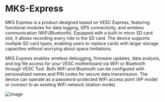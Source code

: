 # MKS-Express
MKS Express is a product designed based on VESC Express, featuring functional modules for data logging, GPS connectivity, and wireless communication (WiFi/Bluetooth). Equipped with a built-in micro SD card slot, it allows recording every ride to the SD card. The device supports multiple SD card types, enabling users to replace cards with larger storage capacities without worrying about space limitations.

MKS Express enables wireless debugging, firmware updates, data analysis, and log file access for your VESC motherboard via WiFi or Bluetooth through VESC Tool. Both WiFi and Bluetooth can be configured with personalized names and PIN codes for secure data transmission. The device can operate as a password-protected WiFi access point (AP mode) or connect to an existing WiFi network (station mode).

![image](https://github.com/user-attachments/assets/e0844796-9385-45ee-99ff-d6e27fc44104)

